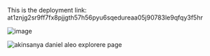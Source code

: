 This is the deployment link: at1znjg2sr9ff7fx8pjjgth57h56pyu6sqedureaa05j90783le9qfqy3f5hr 

![image](https://github.com/user-attachments/assets/7e06c731-ed61-4c2b-bbe0-ea4e67ec3e34)

![akinsanya daniel aleo explorere page](https://github.com/user-attachments/assets/5955737f-d2bb-4828-ad81-4e16c54a329c)

